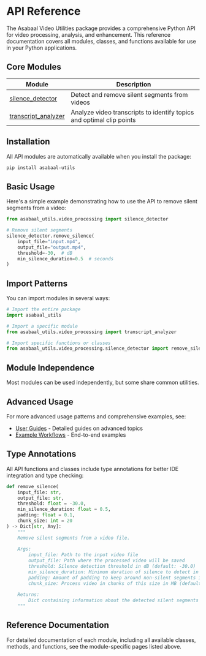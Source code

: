 # API Reference

The Asabaal Video Utilities package provides a comprehensive Python API for video processing, analysis, and enhancement. This reference documentation covers all modules, classes, and functions available for use in your Python applications.

## Core Modules

| Module | Description |
|--------|-------------|
| [silence_detector](silence_detector.md) | Detect and remove silent segments from videos |
| [transcript_analyzer](transcript_analyzer.md) | Analyze video transcripts to identify topics and optimal clip points |

## Installation

All API modules are automatically available when you install the package:

```bash
pip install asabaal-utils
```

## Basic Usage

Here's a simple example demonstrating how to use the API to remove silent segments from a video:

```python
from asabaal_utils.video_processing import silence_detector

# Remove silent segments
silence_detector.remove_silence(
    input_file="input.mp4",
    output_file="output.mp4",
    threshold=-30,  # dB
    min_silence_duration=0.5  # seconds
)
```

## Import Patterns

You can import modules in several ways:

```python
# Import the entire package
import asabaal_utils

# Import a specific module
from asabaal_utils.video_processing import transcript_analyzer

# Import specific functions or classes
from asabaal_utils.video_processing.silence_detector import remove_silence, SilenceDetector
```

## Module Independence

Most modules can be used independently, but some share common utilities.

## Advanced Usage

For more advanced usage patterns and comprehensive examples, see:

- [User Guides](../guides/memory-optimization.md) - Detailed guides on advanced topics
- [Example Workflows](../examples/silence-removal.md) - End-to-end examples

## Type Annotations

All API functions and classes include type annotations for better IDE integration and type checking:

```python
def remove_silence(
    input_file: str,
    output_file: str,
    threshold: float = -30.0,
    min_silence_duration: float = 0.5,
    padding: float = 0.1,
    chunk_size: int = 20
) -> Dict[str, Any]:
    """
    Remove silent segments from a video file.
    
    Args:
        input_file: Path to the input video file
        output_file: Path where the processed video will be saved
        threshold: Silence detection threshold in dB (default: -30.0)
        min_silence_duration: Minimum duration of silence to detect in seconds (default: 0.5)
        padding: Amount of padding to keep around non-silent segments in seconds (default: 0.1)
        chunk_size: Process video in chunks of this size in MB (default: 20)
        
    Returns:
        Dict containing information about the detected silent segments and processing statistics
    """
```

## Reference Documentation

For detailed documentation of each module, including all available classes, methods, and functions, see the module-specific pages listed above.
